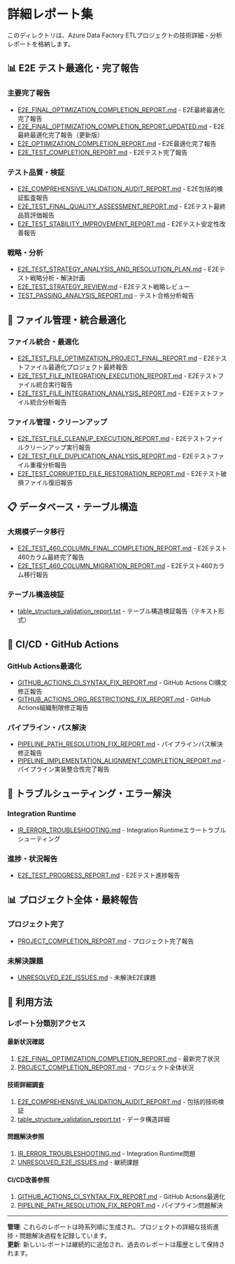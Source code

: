 # 詳細レポート集

このディレクトリは、Azure Data Factory ETLプロジェクトの技術詳細・分析レポートを格納します。

## 📊 E2E テスト最適化・完了報告

### 主要完了報告
- [E2E_FINAL_OPTIMIZATION_COMPLETION_REPORT.md](./E2E_FINAL_OPTIMIZATION_COMPLETION_REPORT.md) - E2E最終最適化完了報告
- [E2E_FINAL_OPTIMIZATION_COMPLETION_REPORT_UPDATED.md](./E2E_FINAL_OPTIMIZATION_COMPLETION_REPORT_UPDATED.md) - E2E最終最適化完了報告（更新版）
- [E2E_OPTIMIZATION_COMPLETION_REPORT.md](./E2E_OPTIMIZATION_COMPLETION_REPORT.md) - E2E最適化完了報告
- [E2E_TEST_COMPLETION_REPORT.md](./E2E_TEST_COMPLETION_REPORT.md) - E2Eテスト完了報告

### テスト品質・検証
- [E2E_COMPREHENSIVE_VALIDATION_AUDIT_REPORT.md](./E2E_COMPREHENSIVE_VALIDATION_AUDIT_REPORT.md) - E2E包括的検証監査報告
- [E2E_TEST_FINAL_QUALITY_ASSESSMENT_REPORT.md](./E2E_TEST_FINAL_QUALITY_ASSESSMENT_REPORT.md) - E2Eテスト最終品質評価報告
- [E2E_TEST_STABILITY_IMPROVEMENT_REPORT.md](./E2E_TEST_STABILITY_IMPROVEMENT_REPORT.md) - E2Eテスト安定性改善報告

### 戦略・分析
- [E2E_TEST_STRATEGY_ANALYSIS_AND_RESOLUTION_PLAN.md](./E2E_TEST_STRATEGY_ANALYSIS_AND_RESOLUTION_PLAN.md) - E2Eテスト戦略分析・解決計画
- [E2E_TEST_STRATEGY_REVIEW.md](./E2E_TEST_STRATEGY_REVIEW.md) - E2Eテスト戦略レビュー
- [TEST_PASSING_ANALYSIS_REPORT.md](./TEST_PASSING_ANALYSIS_REPORT.md) - テスト合格分析報告

## 🔧 ファイル管理・統合最適化

### ファイル統合・最適化
- [E2E_TEST_FILE_OPTIMIZATION_PROJECT_FINAL_REPORT.md](./E2E_TEST_FILE_OPTIMIZATION_PROJECT_FINAL_REPORT.md) - E2Eテストファイル最適化プロジェクト最終報告
- [E2E_TEST_FILE_INTEGRATION_EXECUTION_REPORT.md](./E2E_TEST_FILE_INTEGRATION_EXECUTION_REPORT.md) - E2Eテストファイル統合実行報告
- [E2E_TEST_FILE_INTEGRATION_ANALYSIS_REPORT.md](./E2E_TEST_FILE_INTEGRATION_ANALYSIS_REPORT.md) - E2Eテストファイル統合分析報告

### ファイル管理・クリーンアップ
- [E2E_TEST_FILE_CLEANUP_EXECUTION_REPORT.md](./E2E_TEST_FILE_CLEANUP_EXECUTION_REPORT.md) - E2Eテストファイルクリーンアップ実行報告
- [E2E_TEST_FILE_DUPLICATION_ANALYSIS_REPORT.md](./E2E_TEST_FILE_DUPLICATION_ANALYSIS_REPORT.md) - E2Eテストファイル重複分析報告
- [E2E_TEST_CORRUPTED_FILE_RESTORATION_REPORT.md](./E2E_TEST_CORRUPTED_FILE_RESTORATION_REPORT.md) - E2Eテスト破損ファイル復旧報告

## 📋 データベース・テーブル構造

### 大規模データ移行
- [E2E_TEST_460_COLUMN_FINAL_COMPLETION_REPORT.md](./E2E_TEST_460_COLUMN_FINAL_COMPLETION_REPORT.md) - E2Eテスト460カラム最終完了報告
- [E2E_TEST_460_COLUMN_MIGRATION_REPORT.md](./E2E_TEST_460_COLUMN_MIGRATION_REPORT.md) - E2Eテスト460カラム移行報告

### テーブル構造検証
- [table_structure_validation_report.txt](./table_structure_validation_report.txt) - テーブル構造検証報告（テキスト形式）

## 🔧 CI/CD・GitHub Actions

### GitHub Actions最適化
- [GITHUB_ACTIONS_CI_SYNTAX_FIX_REPORT.md](./GITHUB_ACTIONS_CI_SYNTAX_FIX_REPORT.md) - GitHub Actions CI構文修正報告
- [GITHUB_ACTIONS_ORG_RESTRICTIONS_FIX_REPORT.md](./GITHUB_ACTIONS_ORG_RESTRICTIONS_FIX_REPORT.md) - GitHub Actions組織制限修正報告

### パイプライン・パス解決
- [PIPELINE_PATH_RESOLUTION_FIX_REPORT.md](./PIPELINE_PATH_RESOLUTION_FIX_REPORT.md) - パイプラインパス解決修正報告
- [PIPELINE_IMPLEMENTATION_ALIGNMENT_COMPLETION_REPORT.md](./PIPELINE_IMPLEMENTATION_ALIGNMENT_COMPLETION_REPORT.md) - パイプライン実装整合性完了報告

## 🔧 トラブルシューティング・エラー解決

### Integration Runtime
- [IR_ERROR_TROUBLESHOOTING.md](./IR_ERROR_TROUBLESHOOTING.md) - Integration Runtimeエラートラブルシューティング

### 進捗・状況報告
- [E2E_TEST_PROGRESS_REPORT.md](./E2E_TEST_PROGRESS_REPORT.md) - E2Eテスト進捗報告

## 📊 プロジェクト全体・最終報告

### プロジェクト完了
- [PROJECT_COMPLETION_REPORT.md](./PROJECT_COMPLETION_REPORT.md) - プロジェクト完了報告

### 未解決課題
- [UNRESOLVED_E2E_ISSUES.md](./UNRESOLVED_E2E_ISSUES.md) - 未解決E2E課題

## 📖 利用方法

### レポート分類別アクセス

#### 最新状況確認
1. [E2E_FINAL_OPTIMIZATION_COMPLETION_REPORT.md](./E2E_FINAL_OPTIMIZATION_COMPLETION_REPORT.md) - 最新完了状況
2. [PROJECT_COMPLETION_REPORT.md](./PROJECT_COMPLETION_REPORT.md) - プロジェクト全体状況

#### 技術詳細調査
1. [E2E_COMPREHENSIVE_VALIDATION_AUDIT_REPORT.md](./E2E_COMPREHENSIVE_VALIDATION_AUDIT_REPORT.md) - 包括的技術検証
2. [table_structure_validation_report.txt](./table_structure_validation_report.txt) - データ構造詳細

#### 問題解決参照
1. [IR_ERROR_TROUBLESHOOTING.md](./IR_ERROR_TROUBLESHOOTING.md) - Integration Runtime問題
2. [UNRESOLVED_E2E_ISSUES.md](./UNRESOLVED_E2E_ISSUES.md) - 継続課題

#### CI/CD改善参照
1. [GITHUB_ACTIONS_CI_SYNTAX_FIX_REPORT.md](./GITHUB_ACTIONS_CI_SYNTAX_FIX_REPORT.md) - GitHub Actions最適化
2. [PIPELINE_PATH_RESOLUTION_FIX_REPORT.md](./PIPELINE_PATH_RESOLUTION_FIX_REPORT.md) - パイプライン問題解決

---

**管理**: これらのレポートは時系列順に生成され、プロジェクトの詳細な技術進捗・問題解決過程を記録しています。  
**更新**: 新しいレポートは継続的に追加され、過去のレポートは履歴として保持されます。

